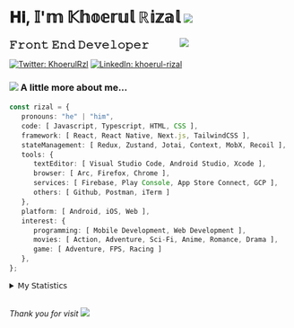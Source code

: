 <h1> 𝐇𝐢, 𝕀'𝕞 𝕂𝕙𝕠𝕖𝕣𝕦𝕝 ℝ𝕚𝕫𝕒𝕝 <img src="https://media.giphy.com/media/mGcNjsfWAjY5AEZNw6/giphy.gif" width="50"></h1>
<img align='right' src="https://media.giphy.com/media/v1.Y2lkPTc5MGI3NjExOWI2ajR2NGJubzBsZHFuaHMwajRrcDNsNXJwOG8yb3F0NjhkNXF4OSZlcD12MV9pbnRlcm5hbF9naWZfYnlfaWQmY3Q9cw/fkZukR450RQ1qnGaq9/giphy.gif" width="200">
<strong style="font-size:20px;">𝙵𝚛𝚘𝚗𝚝 𝙴𝚗𝚍 𝙳𝚎𝚟𝚎𝚕𝚘𝚙𝚎𝚛</strong>
</p></em>

[![Twitter: KhoerulRzl](https://img.shields.io/twitter/follow/KhoerulRzl?style=social)](https://twitter.com/KhoerulRzl)
[![LinkedIn: khoerul-rizal](https://img.shields.io/badge/khoerul--rizal-blue?style=flat-square&logo=Linkedin&logoColor=white&link=https://www.linkedin.com/in/khoerul-rizal/)](https://www.linkedin.com/in/khoerul-rizal/)

### <img src="https://media.giphy.com/media/VgCDAzcKvsR6OM0uWg/giphy.gif" width="50"> A little more about me...

```typescript
const rizal = {
   pronouns: "he" | "him",
   code: [ Javascript, Typescript, HTML, CSS ],
   framework: [ React, React Native, Next.js, TailwindCSS ],
   stateManagement: [ Redux, Zustand, Jotai, Context, MobX, Recoil ],
   tools: {
      textEditor: [ Visual Studio Code, Android Studio, Xcode ],
      browser: [ Arc, Firefox, Chrome ],
      services: [ Firebase, Play Console, App Store Connect, GCP ],
      others: [ Github, Postman, iTerm ]
   },
   platform: [ Android, iOS, Web ],
   interest: {
      programming: [ Mobile Development, Web Development ],
      movies: [ Action, Adventure, Sci-Fi, Anime, Romance, Drama ],
      game: [ Adventure, FPS, Racing ]
   },
};
```

<details>
  <summary>𝖬𝗒 𝖲𝗍𝖺𝗍𝗂𝗌𝗍𝗂𝖼𝗌</summary><br/>
   
<!--START_SECTION:waka-->
![Code Time](http://img.shields.io/badge/Code%20Time-120%20hrs%204%20mins-blue)

![Profile Views](http://img.shields.io/badge/Profile%20Views-0-blue)

**🐱 My GitHub Data** 

> 📦 160.2 kB Used in GitHub's Storage 
 > 
> 🏆 660 Contributions in the Year 2024
 > 
> 💼 Opted to Hire
 > 
> 📜 31 Public Repositories 
 > 
> 🔑 6 Private Repositories 
 > 
**I'm an Early 🐤** 

```text
🌞 Morning                9667 commits        █████████░░░░░░░░░░░░░░░░   34.88 % 
🌆 Daytime                12160 commits       ███████████░░░░░░░░░░░░░░   43.87 % 
🌃 Evening                5767 commits        █████░░░░░░░░░░░░░░░░░░░░   20.81 % 
🌙 Night                  124 commits         ░░░░░░░░░░░░░░░░░░░░░░░░░   00.45 % 
```
📅 **I'm Most Productive on Tuesday** 

```text
Monday                   5557 commits        █████░░░░░░░░░░░░░░░░░░░░   20.05 % 
Tuesday                  6122 commits        ██████░░░░░░░░░░░░░░░░░░░   22.09 % 
Wednesday                4557 commits        ████░░░░░░░░░░░░░░░░░░░░░   16.44 % 
Thursday                 5369 commits        █████░░░░░░░░░░░░░░░░░░░░   19.37 % 
Friday                   4013 commits        ████░░░░░░░░░░░░░░░░░░░░░   14.48 % 
Saturday                 906 commits         █░░░░░░░░░░░░░░░░░░░░░░░░   03.27 % 
Sunday                   1194 commits        █░░░░░░░░░░░░░░░░░░░░░░░░   04.31 % 
```


📊 **This Week I Spent My Time On** 

```text
🕑︎ Time Zone: Asia/Jakarta

💬 Programming Languages: 
TypeScript               18 hrs 53 mins      ██████████░░░░░░░░░░░░░░░   41.67 % 
Other                    11 hrs 25 mins      ██████░░░░░░░░░░░░░░░░░░░   25.21 % 
JavaScript               4 hrs 22 mins       ██░░░░░░░░░░░░░░░░░░░░░░░   09.63 % 
Figma Design             3 hrs 53 mins       ██░░░░░░░░░░░░░░░░░░░░░░░   08.58 % 
JSON                     3 hrs 6 mins        ██░░░░░░░░░░░░░░░░░░░░░░░   06.85 % 

🔥 Editors: 
VS Code                  30 hrs 7 mins       █████████████████░░░░░░░░   66.42 % 
Slack                    8 hrs 7 mins        ████░░░░░░░░░░░░░░░░░░░░░   17.93 % 
Figma                    3 hrs 53 mins       ██░░░░░░░░░░░░░░░░░░░░░░░   08.58 % 
iTerm2                   1 hr 24 mins        █░░░░░░░░░░░░░░░░░░░░░░░░   03.12 % 
Terminal                 1 hr 16 mins        █░░░░░░░░░░░░░░░░░░░░░░░░   02.81 % 

💻 Operating System: 
Mac                      45 hrs 20 mins      █████████████████████████   100.00 % 
```

**I Mostly Code in JavaScript** 

```text
JavaScript               41 repos            ██████████████████░░░░░░░   71.93 % 
TypeScript               9 repos             ████░░░░░░░░░░░░░░░░░░░░░   15.79 % 
Go                       2 repos             █░░░░░░░░░░░░░░░░░░░░░░░░   03.51 % 
Jupyter Notebook         1 repo              ░░░░░░░░░░░░░░░░░░░░░░░░░   01.75 % 
Java                     1 repo              ░░░░░░░░░░░░░░░░░░░░░░░░░   01.75 % 
```



**Timeline**

![Lines of Code chart](https://raw.githubusercontent.com/khoerulrizal/khoerulrizal/main/assets/bar_graph.png)


 Last Updated on 27/05/2024 00:40:24 UTC
<!--END_SECTION:waka-->
</details>
<br/>

<em>Thank you for visit</em> <img src="https://media.giphy.com/media/v1.Y2lkPTc5MGI3NjExcHdvNm1qZWtjaGw0ZjdwM3Z3NnY2dHlueTVuODBta2FiY20wM2YybSZlcD12MV9pbnRlcm5hbF9naWZfYnlfaWQmY3Q9cw/tV25tpdKqdFa9x81k2/giphy.gif" width="40">

